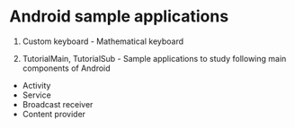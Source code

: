 # Android sample applications

1. Custom keyboard - Mathematical keyboard

2. TutorialMain, TutorialSub - Sample applications to study following main components of Android
  - Activity
  - Service
  - Broadcast receiver
  - Content provider
